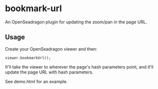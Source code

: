 # bookmark-url
An OpenSeadragon plugin for updating the zoom/pan in the page URL.

## Usage

Create your OpenSeadragon viewer and then:

```
viewer.bookmarkUrl();
```

It'll take the viewer to wherever the page's hash parameters point, and it'll update the page URL with hash parameters.

See demo.html for an example.
